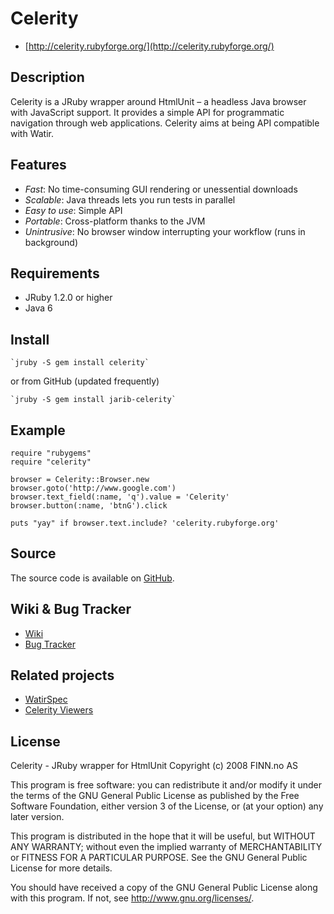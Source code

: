 Celerity
========

* [http://celerity.rubyforge.org/](http://celerity.rubyforge.org/)

Description
------------

Celerity is a JRuby wrapper around HtmlUnit – a headless Java browser with 
JavaScript support. It provides a simple API for programmatic navigation through
web applications. Celerity aims at being API compatible with Watir.

Features
--------

* *Fast*: No time-consuming GUI rendering or unessential downloads
* *Scalable*: Java threads lets you run tests in parallel
* *Easy to use*: Simple API
* *Portable*: Cross-platform thanks to the JVM
* *Unintrusive*: No browser window interrupting your workflow (runs in background)
	
Requirements
------------

* JRuby 1.2.0 or higher
* Java 6

Install
-------

    `jruby -S gem install celerity`
  
  or from GitHub (updated frequently)
  
    `jruby -S gem install jarib-celerity`
  
  
Example
-------

    require "rubygems"
    require "celerity" 

    browser = Celerity::Browser.new
    browser.goto('http://www.google.com')
    browser.text_field(:name, 'q').value = 'Celerity'
    browser.button(:name, 'btnG').click

    puts "yay" if browser.text.include? 'celerity.rubyforge.org'
  
Source
------

The source code is available on [GitHub](http://github.com/jarib/celerity/tree/master).


Wiki & Bug Tracker
-------------------

* [Wiki](http://github.com/jarib/celerity/wikis)
* [Bug Tracker](http://github.com/jarib/celerity/issues)

Related projects
----------------

* [WatirSpec](http://github.com/jarib/watirspec/tree/master)
* [Celerity Viewers](http://github.com/jarib/celerity-viewers)

License
-------

Celerity - JRuby wrapper for HtmlUnit
Copyright (c) 2008 FINN.no AS

This program is free software: you can redistribute it and/or modify
it under the terms of the GNU General Public License as published by
the Free Software Foundation, either version 3 of the License, or
(at your option) any later version.

This program is distributed in the hope that it will be useful,
but WITHOUT ANY WARRANTY; without even the implied warranty of
MERCHANTABILITY or FITNESS FOR A PARTICULAR PURPOSE.  See the
GNU General Public License for more details.

You should have received a copy of the GNU General Public License
along with this program.  If not, see <http://www.gnu.org/licenses/>.